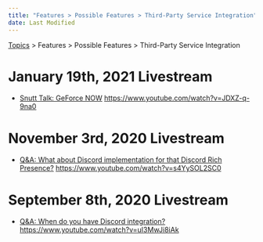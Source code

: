 ```yaml
---
title: "Features > Possible Features > Third-Party Service Integration"
date: Last Modified
---
```

[Topics](../../../topics.md) > Features > Possible Features > Third-Party Service Integration

# January 19th, 2021 Livestream
* [Snutt Talk: GeForce NOW](../../../transcriptions/yt-JDXZ-q-9na0.md) https://www.youtube.com/watch?v=JDXZ-q-9na0

# November 3rd, 2020 Livestream
* [Q&A: What about Discord implementation for that Discord Rich Presence?](../../../transcriptions/yt-s4YySOL2SC0.md) https://www.youtube.com/watch?v=s4YySOL2SC0

# September 8th, 2020 Livestream
* [Q&A: When do you have Discord integration?](../../../transcriptions/yt-uI3MwJi8iAk.md) https://www.youtube.com/watch?v=uI3MwJi8iAk
